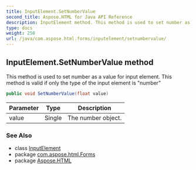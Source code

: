 ```yaml
---
title: InputElement.SetNumberValue
second_title: Aspose.HTML for Java API Reference
description: InputElement method. This method is used to set number as a value for input element. This method is valid if only the type of the input element is number
type: docs
weight: 250
url: /java/com.aspose.html.forms/inputelement/setnumbervalue/
---
```

## InputElement.SetNumberValue method

This method is used to set number as a value for input element. This method is valid if only the type of the input element is "number"

```java
public void SetNumberValue(float value)
```

| Parameter | Type | Description |
| --- | --- | --- |
| value | Single | The number object. |

### See Also

* class [InputElement](../)
* package [com.aspose.html.Forms](../../inputelement/)
* package [Aspose.HTML](../../../)
